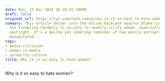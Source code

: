 ```yaml
---
date: Mon, 23 Dec 2024 16:10:31 +0000
draft: false
original_url: https://lyz.substack.com/p/why-is-it-so-easy-to-hate-women
summary: This article delves into the online backlash against Blake Lively, highlighting
  the troubling tendency in society to readily vilify women, especially in the media
  spotlight. It's a quirky yet sobering reminder of how easily perceptions can be
  manipulated.
tags:
- media-criticism
- women-in-media
- celebrity-culture
title: Why is it so easy to hate women?
---
```


Why is it so easy to hate women?